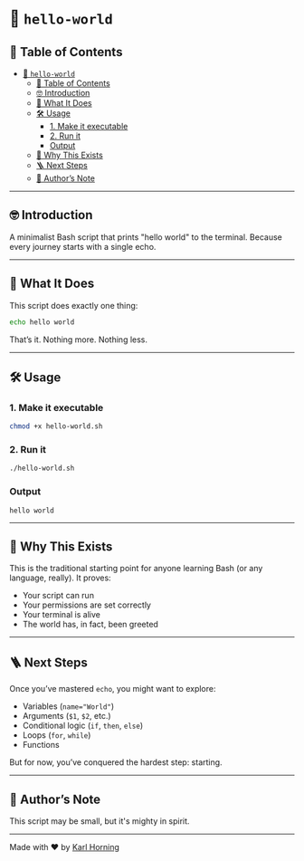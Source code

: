 # 👋 `hello-world`

## 📖 Table of Contents

- [👋 `hello-world`](#-hello-world)
  - [📖 Table of Contents](#-table-of-contents)
  - [🤓 Introduction](#-introduction)
  - [📌 What It Does](#-what-it-does)
  - [🛠️ Usage](#️-usage)
    - [1. Make it executable](#1-make-it-executable)
    - [2. Run it](#2-run-it)
    - [Output](#output)
  - [🧪 Why This Exists](#-why-this-exists)
  - [🪜 Next Steps](#-next-steps)
  - [🧡 Author’s Note](#-authors-note)

---

## 🤓 Introduction

A minimalist Bash script that prints "hello world" to the terminal.
Because every journey starts with a single echo.

---

## 📌 What It Does

This script does exactly one thing:

```bash
echo hello world
```

That’s it. Nothing more. Nothing less.

---

## 🛠️ Usage

### 1. Make it executable

```bash
chmod +x hello-world.sh
```

### 2. Run it

```bash
./hello-world.sh
```

### Output

```text
hello world
```

---

## 🧪 Why This Exists

This is the traditional starting point for anyone learning Bash (or any language, really).
It proves:

- Your script can run
- Your permissions are set correctly
- Your terminal is alive
- The world has, in fact, been greeted

---

## 🪜 Next Steps

Once you’ve mastered `echo`, you might want to explore:

- Variables (`name="World"`)
- Arguments (`$1`, `$2`, etc.)
- Conditional logic (`if`, `then`, `else`)
- Loops (`for`, `while`)
- Functions

But for now, you’ve conquered the hardest step: starting.

---

## 🧡 Author’s Note

This script may be small, but it's mighty in spirit.

---

Made with ❤️ by [Karl Horning](https://github.com/Karl-Horning)
